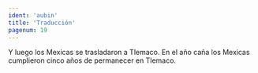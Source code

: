 ```yaml
---
ident: 'aubin'
title: 'Traducción'
pagenum: 19
---
```

Y luego los Mexicas se trasladaron a Tlemaco.
En el año caña los Mexicas cumplieron cinco años de permanecer en Tlemaco.
